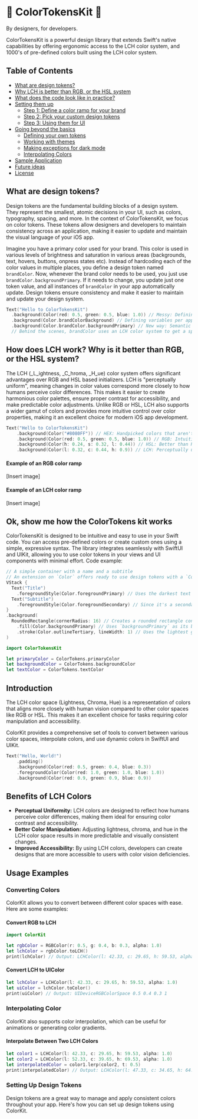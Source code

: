 # 🌈 ColorTokensKit 🌈
By designers, for developers. 

ColorTokensKit is a powerful design library that extends Swift's native capabilities by offering ergonomic access to the LCH color system, and 1000's of pre-defined colors built using the LCH color system. 

## Table of Contents
- [What are design tokens?](#what-are-design-tokens)
- [Why LCH is better than RGB, or the HSL system](#why-lch-is-better-than-rgb-or-the-hsl-system)
- [What does the code look like in practice?](#what-does-the-code-look-like-in-practice)
- [Setting them up](#setting-them-up)
  - [Step 1: Define a color ramp for your brand](#step-1-define-a-color-ramp-for-your-brand)
  - [Step 2: Pick your custom design tokens](#step-2-pick-your-custom-design-tokens)
  - [Step 3: Using them for UI](#step-3-using-them-for-ui)
- [Going beyond the basics](#going-beyond-the-basics)
  - [Defining your own tokens](#defining-your-own-tokens)
  - [Working with themes](#working-with-themes)
  - [Making exceptions for dark mode](#making-exceptions-for-dark-mode)
  - [Interpolating Colors](#interpolating-colors)
- [Sample Application](#sample-application)
- [Future ideas](#future-ideas)
- [License](#license)

<!-- Table of contents look good. Rest needs work. -->

## What are design tokens?
Design tokens are the fundamental building blocks of a design system. They represent the smallest, atomic decisions in your UI, such as colors, typography, spacing, and more. In the context of ColorTokensKit, we focus on color tokens. These tokens allow designers and developers to maintain consistency across an application, making it easier to update and maintain the visual language of your iOS app.

Imagine you have a primary color used for your brand. This color is used in various levels of brightness and saturation in various areas (backgrounds, text, hovers, buttons, onpress states etc).  Instead of hardcoding each of the color values in multiple places, you define a design token named `brandColor`. Now, whenever the brand color needs to be used, you just use `brandColor.backgroundPrimary`. If it needs to change, you update just one token value, and all instances of `brandColor` in your app automatically update. Design tokens ensure consistency and make it easier to maintain and update your design system.

```swift
Text("Hello to ColorTokensKit")
  .background(Color(red: 0.5, green: 0.5, blue: 1.0)) // Messy: Defining colors inline
  .background(Color.brandColorBackground) // Defining variables per application: Often hardcoded. Changing various values associated with brandColor is hard and impractical.
  .background(Color.brandColor.backgroundPrimary) // New way: Semantic naming that enables reusabusability, predictability and enables accessible colors. 
  // Behind the scenes, brandColor uses an LCH color system to get a specific color. It gets the "hue" value from `brandColor` and calculates an accessibile background according to a few defined primitives.
```

## How does LCH work? Why is it better than RGB, or the HSL system?
The LCH (_L_ightness, _C_hroma, _H_ue) color system offers significant advantages over RGB and HSL based initializers. LCH is "perceptually uniform", meaning changes in color values correspond more closely to how humans perceive color differences. This makes it easier to create harmonious color palettes, ensure proper contrast for accessibility, and make predictable color adjustments. Unlike RGB or HSL, LCH also supports a wider gamut of colors and provides more intuitive control over color properties, making it an excellent choice for modern iOS app development.

```swift
Text("Hello to ColorTokensKit")
    .background(Color("#8080FF")) // HEX: Handpicked colors that aren't easy to scale to various usecases. Lots of room for error
    .background(Color(red: 0.5, green: 0.5, blue: 1.0)) // RGB: Intuitive for computers, less so for humans; inconsistent brightness across colors
    .background(Color(h: 0.24, s: 0.32, l: 0.44)) // HSL: Better than RGB, but still inconsistent in perceived color intensity. Some colors like yellow are brighter than others, making it hard to read
    .background(Color(l: 0.32, c: 0.44, h: 0.9)) // LCH: Perceptually uniform; consistent brightness and saturation across hues
```

#### Example of an RGB color ramp
[Insert image]
#### Example of an LCH color ramp
[Insert image]


## Ok, show me how the ColorTokens kit works
ColorTokensKit is designed to be intuitive and easy to use in your Swift code. You can access pre-defined colors or create custom ones using a simple, expressive syntax. The library integrates seamlessly with SwiftUI and UIKit, allowing you to use color tokens in your views and UI components with minimal effort. Code example:

```swift
// A simple container with a name and a subtitle
// An extension on `Color` offers ready to use design tokens with a `Color.gray` color ramp
VStack {
  Text("Title")
    .foregroundStyle(Color.foregroundPrimary) // Uses the darkest text color available
  Text("Subtitle")
    .foregroundStyle(Color.foregroundSecondary) // Since it's a secondary piece of text, it uses a lighter shade available
}
.background(
  RoundedRectangle(cornerRadius: 16) // Creates a rounded rectangle container that works in light & dark mode
    .fill(Color.backgroundPrimary) // Uses `backgroundPrimary` as its base, resulting in a white background
    .stroke(Color.outlineTertiary, lineWidth: 1) // Uses the lightest gray outline for a border
)
```

```swift
import ColorTokensKit

let primaryColor = ColorTokens.primaryColor
let backgroundColor = ColorTokens.backgroundColor
let textColor = ColorTokens.textColor
```

## Introduction
The LCH color space (Lightness, Chroma, Hue) is a representation of colors that aligns more closely with human vision compared to other color spaces like RGB or HSL. This makes it an excellent choice for tasks requiring color manipulation and accessibility.

ColorKit provides a comprehensive set of tools to convert between various color spaces, interpolate colors, and use dynamic colors in SwiftUI and UIKit.

```swift
Text("Hello, World!")
    .padding()
    .background(Color(red: 0.5, green: 0.4, blue: 0.3))
    .foregroundColor(Color(red: 1.0, green: 1.0, blue: 1.0))
    .background(Color(red: 0.9, green: 0.9, blue: 0.9))
```

## Benefits of LCH Colors
- **Perceptual Uniformity:** LCH colors are designed to reflect how humans perceive color differences, making them ideal for ensuring color contrast and accessibility.
- **Better Color Manipulation:** Adjusting lightness, chroma, and hue in the LCH color space results in more predictable and visually consistent changes.
- **Improved Accessibility:** By using LCH colors, developers can create designs that are more accessible to users with color vision deficiencies.

## Usage Examples

### Converting Colors
ColorKit allows you to convert between different color spaces with ease. Here are some examples:

#### Convert RGB to LCH
```swift
import ColorKit

let rgbColor = RGBColor(r: 0.5, g: 0.4, b: 0.3, alpha: 1.0)
let lchColor = rgbColor.toLCH()
print(lchColor) // Output: LCHColor(l: 42.33, c: 29.65, h: 59.53, alpha: 1.0)
```

#### Convert LCH to UIColor
```swift
let lchColor = LCHColor(l: 42.33, c: 29.65, h: 59.53, alpha: 1.0)
let uiColor = lchColor.toColor()
print(uiColor) // Output: UIDeviceRGBColorSpace 0.5 0.4 0.3 1
```

### Interpolating Color
ColorKit also supports color interpolation, which can be useful for animations or generating color gradients.

#### Interpolate Between Two LCH Colors
```swift
let color1 = LCHColor(l: 42.33, c: 29.65, h: 59.53, alpha: 1.0)
let color2 = LCHColor(l: 52.33, c: 39.65, h: 69.53, alpha: 1.0)
let interpolatedColor = color1.lerp(color2, t: 0.5)
print(interpolatedColor) // Output: LCHColor(l: 47.33, c: 34.65, h: 64.53, alpha: 1.0)
```


### Setting Up Design Tokens
Design tokens are a great way to manage and apply consistent colors throughout your app. Here's how you can set up design tokens using ColorKit.

